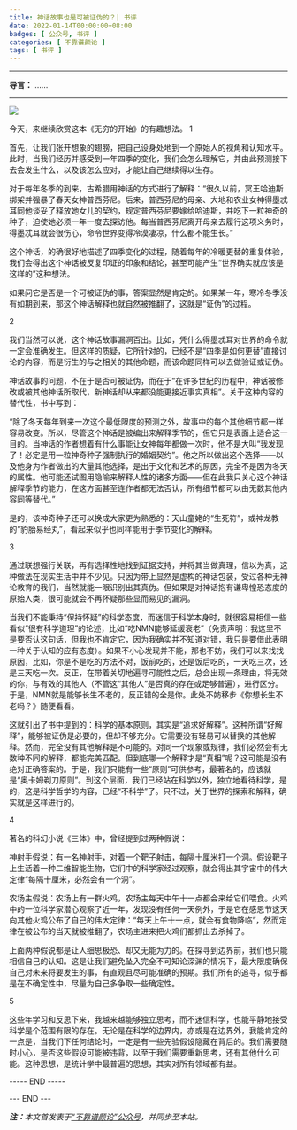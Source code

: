 ```yaml
---
title: 神话故事也是可被证伪的？| 书评
date: 2022-01-14T00:00:00+08:00
badges: [ 公众号, 书评 ]
categories: [ 不靠谱颜论 ]
tags: [ 书评 ]
---
```


---

**导言：** ……

---

<img src="/images/2020-06-29/code.png" style="max-width:300px"/>

今天，来继续欣赏这本《无穷的开始》的有趣想法。
1

首先，让我们张开想象的翅膀，把自己设身处地到一个原始人的视角和认知水平。此时，当我们经历并感受到一年四季的变化，我们会怎么理解它，并由此预测接下去会发生什么，以及该怎么应对，才能让自己继续得以生存。

对于每年冬季的到来，古希腊用神话的方式进行了解释：“很久以前，冥王哈迪斯绑架并强暴了春天女神普西芬尼。后来，普西芬尼的母亲、大地和农业女神得墨忒耳同他谈妥了释放她女儿的契约，规定普西芬尼要嫁给哈迪斯，并吃下一粒神奇的种子，迫使她必须一年一度去探访他。每当普西芬尼离开母亲去履行这项义务时，得墨忒耳就会很伤心，命令世界变得冷漠凄凉，什么都不能生长。”

这个神话，的确很好地描述了四季变化的过程，随着每年的冷暖更替的重复体验，我们会得出这个神话被反复印证的印象和结论，甚至可能产生“世界确实就应该是这样的”这种想法。

如果问它是否是一个可被证伪的事，答案显然是肯定的。如果某一年，寒冷冬季没有如期到来，那这个神话解释也就自然被推翻了，这就是“证伪”的过程。

2

我们当然可以说，这个神话故事漏洞百出。比如，凭什么得墨忒耳对世界的命令就一定会准确发生。但这样的质疑，它所针对的，已经不是“四季是如何更替”直接讨论的内容，而是衍生的与之相关的其他命题，而该命题同样可以去做验证或证伪。

神话故事的问题，不在于是否可被证伪，而在于“在许多世纪的历程中，神话被修改或被其他神话所取代，新神话却从来都没能更接近事实真相”。关于这种内容的替代性，书中写到：

“除了冬天每年到来一次这个最低限度的预测之外，故事中的每个其他细节都一样容易改变。所以，尽管这个神话是被编出来解释季节的，但它只是表面上适合这一目的。当神话的作者想着有什么事能让女神每年都做一次时，他不是大叫“我发现了！必定是用一粒神奇种子强制执行的婚姻契约”。他之所以做出这个选择——以及他身为作者做出的大量其他选择，是出于文化和艺术的原因，完全不是因为冬天的属性。他可能还试图用隐喻来解释人性的诸多方面——但在此我只关心这个神话解释季节的能力，在这方面甚至连作者都无法否认，所有细节都可以由无数其他内容同等替代。”

是的，该神奇种子还可以换成大家更为熟悉的：天山童姥的“生死符”，或神龙教的“豹胎易经丸”，看起来似乎也同样能用于季节变化的解释。

3

通过联想强行关联，再有选择性地找到证据支持，并将其当做真理，信以为真，这种做法在现实生活中并不少见。只因为带上显然是虚构的神话包装，受过各种无神论教育的我们，当然就能一眼识别出其真伪。但如果是对神话抱有谦卑惶恐态度的原始人类，很可能就会不再怀疑那些显而易见的漏洞。

当我们不能秉持“保持怀疑”的科学态度，而迷信于科学本身时，就很容易相信一些看似“很有科学道理”的论述，比如“吃NMN能够延缓衰老”（免责声明：我这里不是要否认这句话，但我也不肯定它，因为我确实并不知道对错，我只是要借此表明一种关于认知的应有态度）。如果不小心发现并不能，那也不妨，我们可以来找找原因，比如，你是不是吃的方法不对，饭前吃的，还是饭后吃的，一天吃三次，还是三天吃一次。反正，在带着关切地遍寻可能性之后，总会出现一条理由，将无效的你，与有效的其他人（不管这“其他人”是否真的存在或足够普遍），进行区分。于是，NMN就是能够长生不老的，反正错的全是你。此处不妨移步《你想长生不老吗？》随便看看。

这就引出了书中提到的：科学的基本原则，其实是“追求好解释”。这种所谓“好解释”，能够被证伪是必要的，但却不够充分。它需要没有轻易可以替换的其他解释。然而，完全没有其他解释是不可能的。对同一个现象或规律，我们必然会有无数种不同的解释，都能完美匹配。但到底哪一个解释才是“真相”呢？这可能是没有绝对正确答案的。于是，我们只能有一些“原则”可供参考，最著名的，应该就是“奥卡姆剃刀原则”。到这个层面，我们已经站在科学以外，独立地看待科学，是的，这是科学哲学的内容，已经“不科学”了。只不过，关于世界的探索和解释，确实就是这样进行的。

4

著名的科幻小说《三体》中，曾经提到过两种假说：

神射手假说：有一名神射手，对着一个靶子射击，每隔十厘米打一个洞。假设靶子上生活着一种二维智能生物，它们中的科学家经过观察，就会得出其宇宙中的伟大定律“每隔十厘米，必然会有一个洞”。

农场主假说：农场上有一群火鸡，农场主每天中午十一点都会来给它们喂食。火鸡中的一位科学家潜心观察了近一年，发现没有任何一天例外，于是它在感恩节这天向其他火鸡公布了自己的伟大定律：“每天上午十一点，就会有食物降临”，然而定律在被公布的当天就被推翻了，农场主进来把火鸡们都抓出去杀掉了。

上面两种假说都是让人细思极恐、却又无能为力的。在探寻到边界前，我们也只能相信自己的认知。这是让我们避免坠入完全不可知论深渊的情况下，最大限度确保自己对未来将要发生的事，有直观且尽可能准确的预期。我们所有的追寻，似乎都是在不确定性中，尽量为自己多争取一些确定性。

5

这些年学习和反思下来，我越来越能够独立思考，而不迷信科学，也能平静地接受科学是个范围有限的存在。无论是在科学的边界内，亦或是在边界外，我能肯定的一点是，当我们下任何结论时，一定是有一些先验假设隐藏在背后的。我们需要随时小心，是否这些假设可能被违背，以至于我们需要重新思考，还有其他什么可能。这种思想，是统计学中最普遍的思想，其实对所有领域都有益。

----- END -----

<div class="p-5 text-center">--- END ---</div>

<i><b>注：</b>本文首发表于[“不靠谱颜论”公众号](https://mp.weixin.qq.com/s/ljfjMtp-Hh-E2ix7p1vefQ)，并同步至本站。</i>
